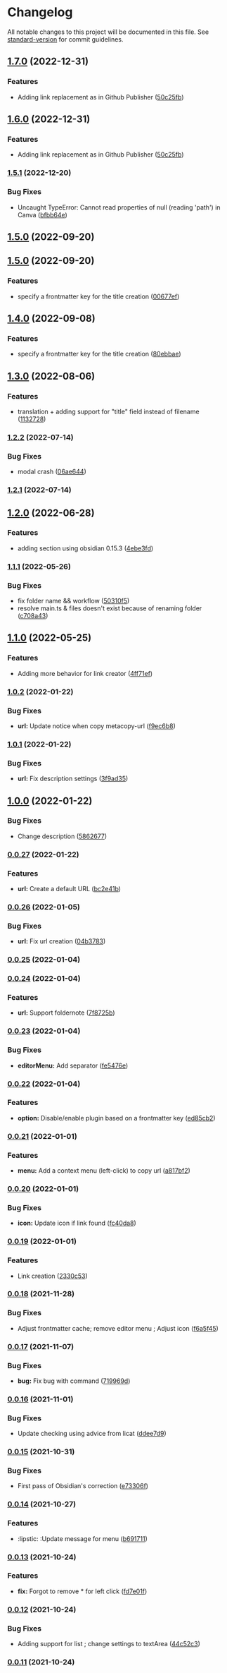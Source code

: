 # Changelog

All notable changes to this project will be documented in this file. See [standard-version](https://github.com/conventional-changelog/standard-version) for commit guidelines.

## [1.7.0](https://github.com/Lisandra-dev/obsidian-metacopy/compare/1.5.1...1.7.0) (2022-12-31)


### Features

* Adding link replacement as in Github Publisher ([50c25fb](https://github.com/Lisandra-dev/obsidian-metacopy/commit/50c25fb87bc23e2de8482c73f2ccaefc4e45f2d5))

## [1.6.0](https://github.com/Lisandra-dev/obsidian-metacopy/compare/1.5.1...1.6.0) (2022-12-31)


### Features

* Adding link replacement as in Github Publisher ([50c25fb](https://github.com/Lisandra-dev/obsidian-metacopy/commit/50c25fb87bc23e2de8482c73f2ccaefc4e45f2d5))

### [1.5.1](https://github.com/Lisandra-dev/obsidian-metacopy/compare/1.6.0...1.5.1) (2022-12-20)


### Bug Fixes

* Uncaught TypeError: Cannot read properties of null (reading 'path') in Canva ([bfbb64e](https://github.com/Lisandra-dev/obsidian-metacopy/commit/bfbb64ef8f61336f303568330461f6d81120f020))

## [1.5.0](https://github.com/Lisandra-dev/obsidian-metacopy/compare/1.4.0...1.5.0) (2022-09-20)

## [1.5.0](https://github.com/Lisandra-dev/obsidian-metacopy/compare/1.4.0...1.5.0) (2022-09-20)


### Features

* specify a frontmatter key for the title creation ([00677ef](https://github.com/Lisandra-dev/obsidian-metacopy/commit/00677ef746da7035284bc3e2a57c87a2308db1c2))

## [1.4.0](https://github.com/Lisandra-dev/obsidian-metacopy/compare/1.3.0...1.4.0) (2022-09-08)


### Features

* specify a frontmatter key for the title creation ([80ebbae](https://github.com/Lisandra-dev/obsidian-metacopy/commit/80ebbaeb48f1f04d3a731a583a4b153baa75178a))

## [1.3.0](https://github.com/Mara-Li/obsidian-metacopy/compare/1.2.2...1.3.0) (2022-08-06)


### Features

* translation + adding support for "title" field instead of filename ([1132728](https://github.com/Mara-Li/obsidian-metacopy/commit/1132728596677981a9bb27f10ad1edcf3ca5dc13))

### [1.2.2](https://github.com/Mara-Li/obsidian-metacopy/compare/1.2.1...1.2.2) (2022-07-14)


### Bug Fixes

* modal crash ([06ae644](https://github.com/Mara-Li/obsidian-metacopy/commit/06ae6440d8532118c82abee64186f99b6271a828))

### [1.2.1](https://github.com/Mara-Li/obsidian-metacopy/compare/1.2.0...1.2.1) (2022-07-14)

## [1.2.0](https://github.com/Mara-Li/obsidian-metacopy/compare/1.1.1...1.2.0) (2022-06-28)


### Features

* adding section using obsidian 0.15.3 ([4ebe3fd](https://github.com/Mara-Li/obsidian-metacopy/commit/4ebe3fd139e4be13f4deb30150a4a53f5e9ec2d6))

### [1.1.1](https://github.com/Mara-Li/obsidian-metacopy/compare/1.1.0...1.1.1) (2022-05-26)


### Bug Fixes

* fix folder name && workflow ([50310f5](https://github.com/Mara-Li/obsidian-metacopy/commit/50310f58e66d04cb7eefea51f18ecdd5e81005a6))
* resolve main.ts & files doesn't exist because of renaming folder ([c708a43](https://github.com/Mara-Li/obsidian-metacopy/commit/c708a43b6d809e7974b44480986dcf2fab1f220f))

## [1.1.0](https://github.com/Mara-Li/obsidian-metacopy/compare/1.0.2...1.1.0) (2022-05-25)


### Features

* Adding more behavior for link creator ([4ff71ef](https://github.com/Mara-Li/obsidian-metacopy/commit/4ff71ef57d3d630f93dd018a020d1e9a9017bd9a))

### [1.0.2](https://github.com/Mara-Li/obsidian-metacopy/compare/1.0.1...1.0.2) (2022-01-22)


### Bug Fixes

* **url:** Update notice when copy metacopy-url ([f9ec6b8](https://github.com/Mara-Li/obsidian-metacopy/commit/f9ec6b84e4b64a6af1d38bcc44e80eb4b5e69b9c))

### [1.0.1](https://github.com/Mara-Li/obsidian-metacopy/compare/1.0.0...1.0.1) (2022-01-22)


### Bug Fixes

* **url:** Fix description settings ([3f9ad35](https://github.com/Mara-Li/obsidian-metacopy/commit/3f9ad351d1741d4248034b0966005563eaeee6e1))

## [1.0.0](https://github.com/Mara-Li/obsidian-metacopy/compare/0.0.27...1.0.0) (2022-01-22)


### Bug Fixes

* Change description ([5862677](https://github.com/Mara-Li/obsidian-metacopy/commit/5862677c057db94fb31095bed01c4dffc3f5ca2c))

### [0.0.27](https://github.com/Mara-Li/obsidian-metacopy/compare/0.0.26...0.0.27) (2022-01-22)


### Features

* **url:** Create a default URL ([bc2e41b](https://github.com/Mara-Li/obsidian-metacopy/commit/bc2e41b5d8df21444353626eb7c6a765862f3817))

### [0.0.26](https://github.com/Mara-Li/obsidian-metacopy/compare/0.0.25...0.0.26) (2022-01-05)


### Bug Fixes

* **url:** Fix url creation ([04b3783](https://github.com/Mara-Li/obsidian-metacopy/commit/04b378358c77b96390fba83cc62b4b0171215c97))

### [0.0.25](https://github.com/Mara-Li/obsidian-metacopy/compare/0.0.24...0.0.25) (2022-01-04)

### [0.0.24](https://github.com/Mara-Li/obsidian-metacopy/compare/0.0.23...0.0.24) (2022-01-04)


### Features

* **url:** Support foldernote ([7f8725b](https://github.com/Mara-Li/obsidian-metacopy/commit/7f8725b116162874a1c2fd95960851ceae592518))

### [0.0.23](https://github.com/Mara-Li/obsidian-metacopy/compare/0.0.22...0.0.23) (2022-01-04)

### Bug Fixes

-   **editorMenu:** Add separator ([fe5476e](https://github.com/Mara-Li/obsidian-metacopy/commit/fe5476e81285fd3198996bf4941f86a8ca50037c))

### [0.0.22](https://github.com/Mara-Li/obsidian-metacopy/compare/0.0.21...0.0.22) (2022-01-04)

### Features

-   **option:** Disable/enable plugin based on a frontmatter key ([ed85cb2](https://github.com/Mara-Li/obsidian-metacopy/commit/ed85cb2547eca93fdeb95b96c9f882ef4bbb5241))

### [0.0.21](https://github.com/Mara-Li/obsidian-metacopy/compare/0.0.20...0.0.21) (2022-01-01)

### Features

-   **menu:** Add a context menu (left-click) to copy url ([a817bf2](https://github.com/Mara-Li/obsidian-metacopy/commit/a817bf293b33d3ce7d53b6c17e03dc75a15744ab))

### [0.0.20](https://github.com/Mara-Li/obsidian-metacopy/compare/0.0.19...0.0.20) (2022-01-01)

### Bug Fixes

-   **icon:** Update icon if link found ([fc40da8](https://github.com/Mara-Li/obsidian-metacopy/commit/fc40da890a9737ae4ea74348576635308dd4bea9))

### [0.0.19](https://github.com/Mara-Li/obsidian-metacopy/compare/0.0.18...0.0.19) (2022-01-01)

### Features

-   Link creation ([2330c53](https://github.com/Mara-Li/obsidian-metacopy/commit/2330c53e6a4e36a06ff400149d226db3987bbfda))

### [0.0.18](https://github.com/Mara-Li/obsidian-metacopy/compare/0.0.17...0.0.18) (2021-11-28)

### Bug Fixes

-   Adjust frontmatter cache; remove editor menu ; Adjust icon ([f6a5f45](https://github.com/Mara-Li/obsidian-metacopy/commit/f6a5f45c04773ce7312ab0d24af97e1f8cd3cb5d))

### [0.0.17](https://github.com/Mara-Li/obsidian-metacopy/compare/0.0.16...0.0.17) (2021-11-07)

### Bug Fixes

-   **bug:** Fix bug with command ([719969d](https://github.com/Mara-Li/obsidian-metacopy/commit/719969dde7b9081444981b823327bcb05dd4bb0d))

### [0.0.16](https://github.com/Mara-Li/obsidian-metacopy/compare/0.0.15...0.0.16) (2021-11-01)

### Bug Fixes

-   Update checking using advice from licat ([ddee7d9](https://github.com/Mara-Li/obsidian-metacopy/commit/ddee7d91c711332b983ed19d84a73fade9e57694))

### [0.0.15](https://github.com/Mara-Li/obsidian-metacopy/compare/0.0.14...0.0.15) (2021-10-31)

### Bug Fixes

-   First pass of Obsidian's correction ([e73306f](https://github.com/Mara-Li/obsidian-metacopy/commit/e73306f093ccd2b79908783dddc00dd18b9d3f1c))

### [0.0.14](https://github.com/Mara-Li/obsidian-metacopy/compare/0.0.13...0.0.14) (2021-10-27)

### Features

-   :lipstic: :Update message for menu ([b691711](https://github.com/Mara-Li/obsidian-metacopy/commit/b691711c66dc4bb674b68a57c025bee1a04fd770))

### [0.0.13](https://github.com/Mara-Li/obsidian-metacopy/compare/0.0.12...0.0.13) (2021-10-24)

### Features

-   **fix:** Forgot to remove \* for left click ([fd7e01f](https://github.com/Mara-Li/obsidian-metacopy/commit/fd7e01f552479e9da7d3ee4d0c35ea1549fd86c8))

### [0.0.12](https://github.com/Mara-Li/obsidian-metacopy/compare/0.0.11...0.0.12) (2021-10-24)

### Bug Fixes

-   Adding support for list ; change settings to textArea ([44c52c3](https://github.com/Mara-Li/obsidian-metacopy/commit/44c52c358a6b1a752ddc93c85b84be8d4d5b72c5))

### [0.0.11](https://github.com/Mara-Li/obsidian-metacopy/compare/0.0.10...0.0.11) (2021-10-24)
